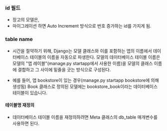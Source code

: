 
### id 필드
- 장고의 모델은, 
- 마이그레이션 하면 Auto Increment 방식으로 번호 증가하는 id를 가지게 됨. 

### table name
- 시간을 절약하기 위해, Django는 모델 클래스와 이를 포함하는 앱의 이름에서 데이터베이스 테이블의 이름을 자동으로 파생한다. 
모델의 데이터베이스 테이블 이름은 모델의 "앱 레이블"(manage.py startapp에서 사용한 이름)을 모델의 클래스 이름에 결합하고 그 사이에 밑줄을 긋는 방식으로 구성된다.

- 예를 들어, 앱 bookstore이 있는 경우(manage.py startapp bookstore에 의해 생성됨) Book 클래스로 정의된 모델에는 bookstore_book이라는 데이터베이스 테이블이 있습니다.

#### 테이블명 재정의 
- 데이터베이스 테이블 이름을 재정의하려면 Meta 클래스의 db_table 매개변수를 사용하면 된다.


